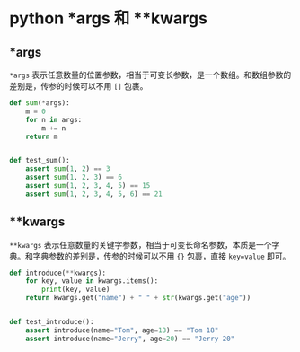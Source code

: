 # python *args 和 **kwargs

## *args

`*args` 表示任意数量的位置参数，相当于可变长参数，是一个数组。和数组参数的差别是，传参的时候可以不用 `[]` 包裹。

```python
def sum(*args):
    m = 0
    for n in args:
        m += n
    return m


def test_sum():
    assert sum(1, 2) == 3
    assert sum(1, 2, 3) == 6
    assert sum(1, 2, 3, 4, 5) == 15
    assert sum(1, 2, 3, 4, 5, 6) == 21
```

## **kwargs

`**kwargs` 表示任意数量的关键字参数，相当于可变长命名参数，本质是一个字典。和字典参数的差别是，传参的时候可以不用 `{}`
包裹，直接 `key=value` 即可。

```python
def introduce(**kwargs):
    for key, value in kwargs.items():
        print(key, value)
    return kwargs.get("name") + " " + str(kwargs.get("age"))


def test_introduce():
    assert introduce(name="Tom", age=18) == "Tom 18"
    assert introduce(name="Jerry", age=20) == "Jerry 20"
```
